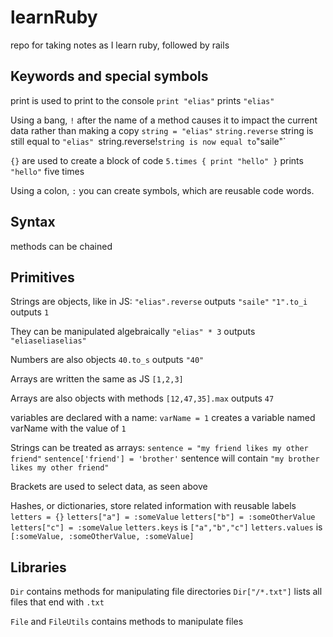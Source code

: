 # learnRuby
repo for taking notes as I learn ruby, followed by rails

## Keywords and special symbols
print is used to print to the console
`print "elias"` prints `"elias"`

Using a bang, `!` after the name of a method causes it to impact the current data rather than making a copy
`string = "elias"`
`string.reverse` string is still equal to `"elias"
`string.reverse!` string is now equal to `"saile"`

`{}` are used to create a block of code
`5.times { print "hello" }` prints `"hello"` five times

Using a colon, `:` you can create symbols, which are reusable code words.


## Syntax
methods can be chained


## Primitives
Strings are objects, like in JS:
`"elias".reverse` outputs `"saile"`
`"1".to_i` outputs `1`

They can be manipulated algebraically
`"elias" * 3` outputs `"eliaseliaselias"`

Numbers are also objects
`40.to_s` outputs `"40"`

Arrays are written the same as JS `[1,2,3]`

Arrays are also objects with methods
`[12,47,35].max` outputs `47`

variables are declared with a name:
`varName = 1` creates a variable named varName with the value of `1`

Strings can be treated as arrays:
`sentence = "my friend likes my other friend"`
`sentence['friend'] = 'brother'`
sentence will contain `"my brother likes my other friend"`

Brackets are used to select data, as seen above

Hashes, or dictionaries, store related information with reusable labels
`letters = {}`
`letters["a"] = :someValue`
`letters["b"] = :someOtherValue`
`letters["c"] = :someValue`
`letters.keys` is `["a","b","c"]`
`letters.values` is `[:someValue, :someOtherValue, :someValue]`


## Libraries
`Dir` contains methods for manipulating file directories
`Dir["/*.txt"]` lists all files that end with `.txt`

`File` and `FileUtils` contains methods to manipulate files









